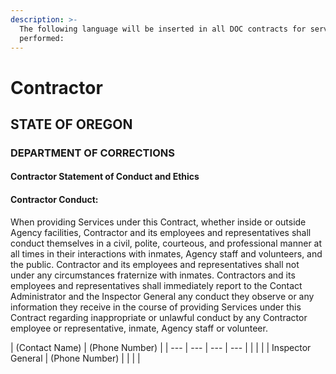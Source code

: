 ```yaml
---
description: >-
  The following language will be inserted in all DOC contracts for services
  performed:
---
```


# Contractor

## STATE OF OREGON

### DEPARTMENT OF CORRECTIONS

#### Contractor Statement of Conduct and Ethics

#### Contractor Conduct:

When providing Services under this Contract, whether inside or outside Agency facilities, Contractor and its employees and representatives shall conduct themselves in a civil, polite, courteous, and professional manner at all times in their interactions with inmates, Agency staff and volunteers, and the public. Contractor and its employees and representatives shall not under any circumstances fraternize with inmates. Contractors and its employees and representatives shall immediately report to the Contact Administrator and the Inspector General any conduct they observe or any information they receive in the course of providing Services under this Contract regarding inappropriate or unlawful conduct by any Contractor employee or representative, inmate, Agency staff or volunteer.

| \(Contact Name\) | \(Phone Number\) |
| --- | --- | --- | --- |
|  |  |
| Inspector General | \(Phone Number\) |
|  |  |

